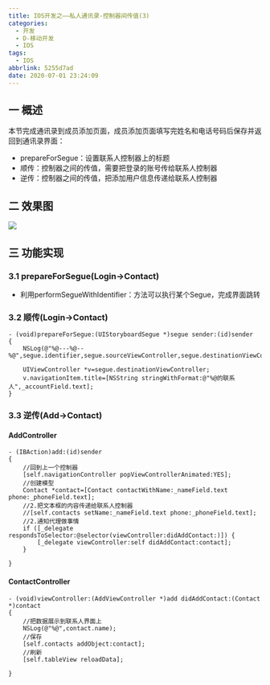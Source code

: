 ```yaml
---
title: IOS开发之——私人通讯录-控制器间传值(3)
categories:
  - 开发
  - D-移动开发
  - IOS
tags:
  - IOS
abbrlink: 5255d7ad
date: 2020-07-01 23:24:09
---
```

## 一 概述

本节完成通讯录到成员添加页面，成员添加页面填写完姓名和电话号码后保存并返回到通讯录界面：

* prepareForSegue：设置联系人控制器上的标题
* 顺传：控制器之间的传值，需要把登录的账号传给联系人控制器
* 逆传：控制器之间的传值，把添加用户信息传递给联系人控制器

<!--more-->

## 二 效果图

![][1]

## 三 功能实现

### 3.1 prepareForSegue(Login->Contact)

* 利用performSegueWithIdentifier：方法可以执行某个Segue，完成界面跳转


### 3.2 顺传(Login->Contact)

```
- (void)prepareForSegue:(UIStoryboardSegue *)segue sender:(id)sender
{
    NSLog(@"%@---%@--%@",segue.identifier,segue.sourceViewController,segue.destinationViewController);
    
    UIViewController *v=segue.destinationViewController;
    v.navigationItem.title=[NSString stringWithFormat:@"%@的联系人",_accountField.text];
}
```

### 3.3 逆传(Add->Contact)
#### AddController
```
- (IBAction)add:(id)sender
{
    //回到上一个控制器
    [self.navigationController popViewControllerAnimated:YES];
    //创建模型
    Contact *contact=[Contact contactWithName:_nameField.text phone:_phoneField.text];
    //2.把文本框的内容传递给联系人控制器
    //[self.contacts setName:_nameField.text phone:_phoneField.text];
    //2.通知代理做事情
    if ([_delegate respondsToSelector:@selector(viewController:didAddContact:)]) {
        [_delegate viewController:self didAddContact:contact];
    }
    
}
```

#### ContactController

```
- (void)viewController:(AddViewController *)add didAddContact:(Contact *)contact
{
    //把数据展示到联系人界面上
    NSLog(@"%@",contact.name);
    //保存
    [self.contacts addObject:contact];
    //刷新
    [self.tableView reloadData];
    
}
```


[1]:https://fastly.jsdelivr.net/gh/PGzxc/CDN@master/blog-ios/ios-sirentongxunlu-chuanzhi.gif